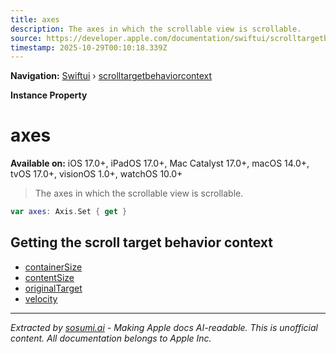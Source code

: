 ```yaml
---
title: axes
description: The axes in which the scrollable view is scrollable.
source: https://developer.apple.com/documentation/swiftui/scrolltargetbehaviorcontext/axes
timestamp: 2025-10-29T00:10:18.339Z
---
```


**Navigation:** [Swiftui](/documentation/swiftui) › [scrolltargetbehaviorcontext](/documentation/swiftui/scrolltargetbehaviorcontext)

**Instance Property**

# axes

**Available on:** iOS 17.0+, iPadOS 17.0+, Mac Catalyst 17.0+, macOS 14.0+, tvOS 17.0+, visionOS 1.0+, watchOS 10.0+

> The axes in which the scrollable view is scrollable.

```swift
var axes: Axis.Set { get }
```

## Getting the scroll target behavior context

- [containerSize](/documentation/swiftui/scrolltargetbehaviorcontext/containersize)
- [contentSize](/documentation/swiftui/scrolltargetbehaviorcontext/contentsize)
- [originalTarget](/documentation/swiftui/scrolltargetbehaviorcontext/originaltarget)
- [velocity](/documentation/swiftui/scrolltargetbehaviorcontext/velocity)

---

*Extracted by [sosumi.ai](https://sosumi.ai) - Making Apple docs AI-readable.*
*This is unofficial content. All documentation belongs to Apple Inc.*
